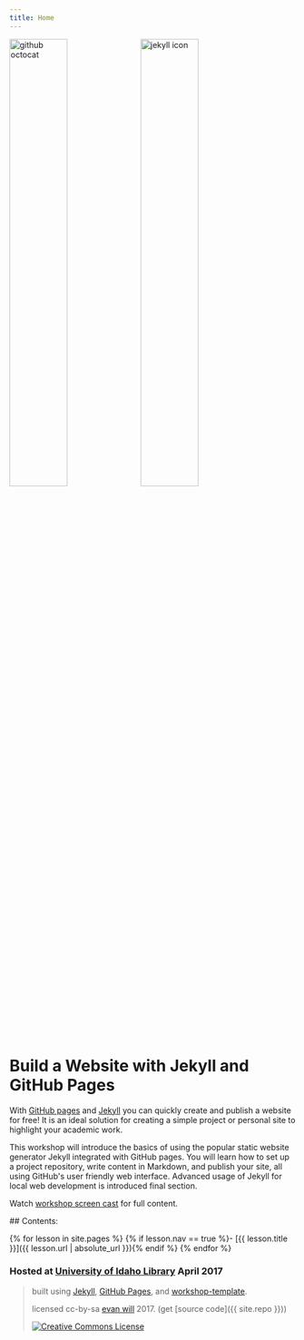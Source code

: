 ```yaml
---
title: Home
---
```


<div> 
    <img src="{{ '/images/octocat.jpg' | absolute_url }}" alt="github octocat" style="width:45%;" >
    <img src="{{ '/images/jekyll.png' | absolute_url }}" alt="jekyll icon" style="width:45%;" >
</div>

# Build a Website with Jekyll and GitHub Pages 

With [GitHub pages](https://pages.github.com/) and [Jekyll](https://jekyllrb.com/) you can quickly create and publish a website for free! 
It is an ideal solution for creating a simple project or personal site to highlight your academic work. 

This workshop will introduce the basics of using the popular static website generator Jekyll integrated with GitHub pages. 
You will learn how to set up a project repository, write content in Markdown, and publish your site, all using GitHub's user friendly web interface. 
Advanced usage of Jekyll for local web development is introduced final section.

Watch [workshop screen cast](https://youtu.be/SWVjQsvQocA) for full content.

<div class="toc" markdown="1">
## Contents:

{% for lesson in site.pages %}
{% if lesson.nav == true %}- [{{ lesson.title }}]({{ lesson.url | absolute_url }}){% endif %}
{% endfor %}
</div>

### Hosted at [University of Idaho Library](http://www.lib.uidaho.edu/) April 2017

> built using [Jekyll](https://jekyllrb.com/), [GitHub Pages](https://pages.github.com/), and [workshop-template](https://github.com/evanwill/workshop-template).
>
> licensed cc-by-sa <a href="https://github.com/evanwill">evan will</a> 2017. (get [source code]({{ site.repo }}))
> 
> <a href="http://creativecommons.org/licenses/by-sa/4.0/" rel="license"><img style="border-width: 0;" src="https://i.creativecommons.org/l/by-sa/4.0/88x31.png" alt="Creative Commons License" /></a>
